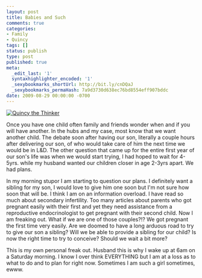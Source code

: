 ```yaml
---
layout: post
title: Babies and Such
comments: true
categories:
- Family
- Quincy
tags: []
status: publish
type: post
published: true
meta:
  _edit_last: '1'
  syntaxhighlighter_encoded: '1'
  _sexybookmarks_shortUrl: http://bit.ly/cnDQaJ
  _sexybookmarks_permaHash: 7a9d3730d638ec76bd8554eff907bddc
date: 2009-08-29 00:00:00 -0700
---
```

<a href="http://www.flickr.com/photos/rgeyer/3869457186/"><img src="http://farm3.static.flickr.com/2598/3869457186_2a3a0a67c6_m.jpg" class="alignleft" alt="Quincy the Thinker" /></a>
<p>Once you have one child often family and friends wonder when and if you will have another.  In the hubs and my case, most know that we want another child.  The debate soon after having our son, literally a couple hours after delivering our son, of who would take care of him the next time we would be in L&amp;D.   The other question that came up for the entire first year of our son's life was when we would start trying, I had hoped to wait for 4-5yrs. while my husband wanted our children closer in age 2-3yrs apart.  We had plans.</p>

<p>In my morning stupor I am starting to question our plans.  I definitely want a sibling for my son, I would love to give him one soon but I'm not sure how soon that will be.  I think I am on an information overload.  I have read so much about secondary infertility.  Too many articles about parents who got pregnant easily with their first and yet they need assistance from a reproductive endocrinologist to get pregnant with their second child.  Now I am freaking out.  What if we are one of those couples?!?  We got pregnant the first time very easily.  Are we doomed to have a long arduous road to try to give our son a sibling?  Will we be able to provide a sibling for our child?  Is now the right time to try to conceive?  Should we wait a bit more?</p>

<p>This is my own personal freak out.  Husband this is why I wake up at 6am on a Saturday morning.  I know I over think EVERYTHING but I am at a loss as to what to do and to plan for right now.  Sometimes I am such a girl sometimes, ewww.</p>
